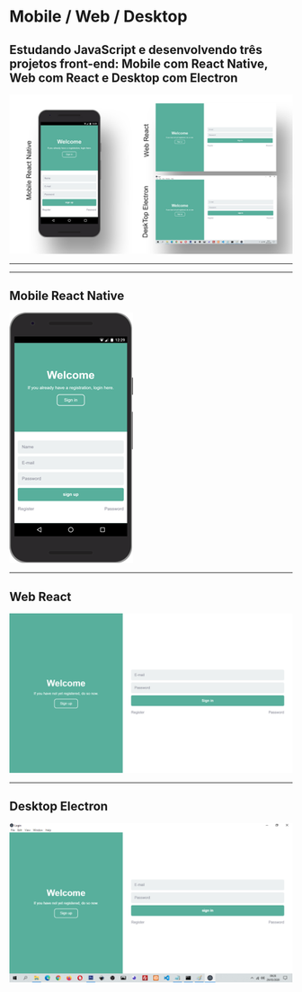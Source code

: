 
# Mobile / Web / Desktop
## Estudando JavaScript e desenvolvendo três projetos front-end: Mobile com React Native, Web com React e Desktop com Electron
![Mobile Web Desktop](https://github.com/r-santtos/Mobile-Web-Desktop/blob/main/screens/mobile-web-desktop.jpg?raw=true?raw=true "Mobile Web Desktop")
******
******
## Mobile React Native
![Mobile Web Desktop](https://github.com/r-santtos/Mobile-Web-Desktop/blob/main/screens/mobile.png?raw=true?raw=true "Mobile Web Desktop")
******
## Web React
![Mobile Web Desktop](https://github.com/r-santtos/Mobile-Web-Desktop/blob/main/screens/web.png?raw=true?raw=true "Mobile Web Desktop")
******
## Desktop Electron
![Mobile Web Desktop](https://github.com/r-santtos/Mobile-Web-Desktop/blob/main/screens/desk.png?raw=true?raw=true "Mobile Web Desktop")
